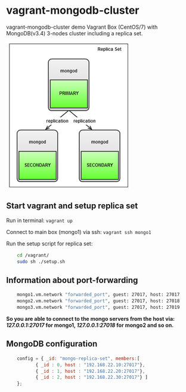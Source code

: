 # vagrant-mongodb-cluster
vagrant-mongodb-cluster demo
Vagrant Box (CentOS/7) with MongoDB(v3.4) 3-nodes cluster including a replica set.


![mongodb replica](img/replica.png)
## Start vagrant and setup replica set
Run in terminal: `vagrant up`

Connect to main box (mongo1) via ssh: `vagrant ssh mongo1`

Run the setup script for replica set:
```bash
    cd /vagrant/
    sudo sh ./setup.sh
```

## Information about port-forwarding
```bash
    mongo1.vm.network "forwarded_port", guest: 27017, host: 27017
    mongo2.vm.network "forwarded_port", guest: 27017, host: 27018
    mongo3.vm.network "forwarded_port", guest: 27017, host: 27019
```
**So you are able to connect to the mongo servers from the host via: _127.0.0.1:27017_ for mongo1, _127.0.0.1:27018_ for mongo2 and so on.**
## MongoDB configuration
```javascript
    config = { _id: "mongo-replica-set", members:[
           { _id : 0, host : "192.168.22.10:27017"},
           { _id : 1, host : "192.168.22.20:27017"},
           { _id : 2, host : "192.168.22.30:27017"} ]
    };
```
